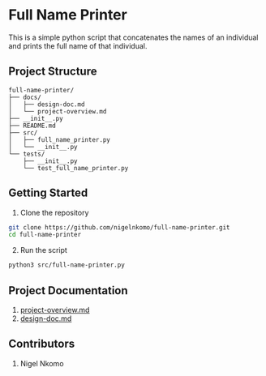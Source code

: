# Full Name Printer

This is a simple python script that concatenates the names of an individual and prints the full name of that individual.

## Project Structure

```
full-name-printer/
├── docs/
│   ├── design-doc.md
│   └── project-overview.md
├── __init__.py
├── README.md
├── src/
│   ├── full_name_printer.py
│   └── __init__.py
└── tests/
    ├── __init__.py
    └── test_full_name_printer.py
```

## Getting Started

1. Clone the repository 

```bash
git clone https://github.com/nigelnkomo/full-name-printer.git
cd full-name-printer
``` 

2. Run the script

```bash
python3 src/full-name-printer.py
```

## Project Documentation

1. [project-overview.md](./docs/project-overview.md)
2. [design-doc.md](./docs/design-doc.md)

## Contributors

1. Nigel Nkomo
